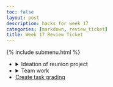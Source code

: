 ```yaml
---
toc: false
layout: post
description: hacks for week 17
categories: [markdown, review_ticket]
title: Week 17 Review Ticket
---
```

{% include submenu.html %}

<ul>
    <li><details closed>
        <summary>Ideation of reunion project</summary>
        * Input: Search bar
        * Purpose: To provide users with assistance in finding needed crafting recipes when playing older versions of Minecraft.
        * Output: Desired Minecraft recipes
        * Recipes all stored in a list of dictionaries called *craftables*
            * Manages complexity by allowing procedures to iterate through the list rather than having to check each item in separate lines (for example, the search bar checks the whole craftables list, rather than checking each item in craftables one by one)
        * The procedure named *createRow* takes three parameters and is used to create the crafting grids for specific items. The parameters are "list" (a list of item recipes; *craftables* or a returned list from the search procedure), "index" (index of the desired item in the list), and "rowNum" (which row to create with the procedure, 0-2). It returns html code to be added to the innerHTML of the table body.
            * Procedure is called when adding a recipe to the table through another procedure, *getRecipes*
        * An algorithm is used in the search bar procedure, called *search*, with a for loop to iterate through each item in the list parameter and check if that item's name contains the input within the search bar/text box. If the input is in the item's name, that item is appended to an empty list (*results*). After each item in the list parameter has been checked, the procedure checks if the length of *results* is 0, and if it is, the table is reconstructed to have just the header and a row that says that no results are found. If the length of *results* is greater than zero, the procedure runs *getRecipes(results)* to rebuild the table but only with the items in *results*.
            * This function is called when a key is pressed in the text box.
            * Also checks if the search bar's value is null or blank, at which it just runs *getRecipes(craftables)* for the full list of recipes
    </details></li>
<li><details closed>
    <summary>Team work</summary>
    * Roles decided
    * Main theme for reunion project decided (Minecraft and related games)
</details></li>
<li><a href="{{site.baseurl}}/markdown/2023/01/05/createtaskgrading.html">Create task grading</a></li>
</ul>
